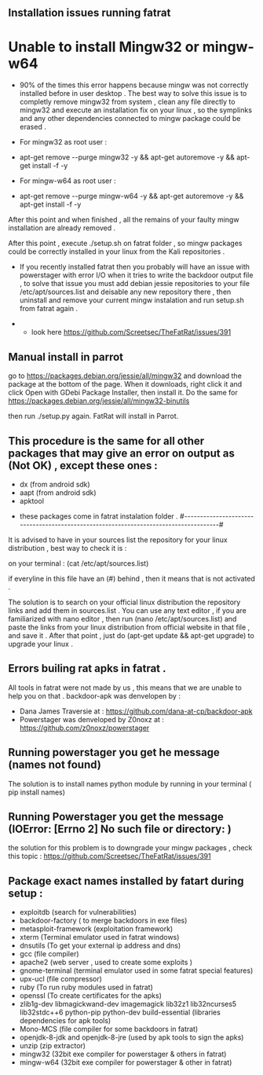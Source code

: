 ## Installation issues running fatrat

# Unable to install Mingw32 or mingw-w64

* 90% of the times this error happens because mingw was not correctly installed before in user desktop .
The best way to solve this issue is to completly remove mingw32 from system , clean any file directly to mingw32 
and execute an installation fix on your linux , so the symplinks and any other dependencies connected to mingw package
could be erased .

- For mingw32 as root user :
* apt-get remove --purge mingw32 -y && apt-get autoremove -y && apt-get install -f -y

- For mingw-w64 as root user :
* apt-get remove --purge mingw-w64 -y && apt-get autoremove -y && apt-get install -f -y

After this point and when finished , all the remains of your faulty mingw installation are already removed .

After this point , execute ./setup.sh on fatrat folder , so mingw packages could be correctly installed in your linux
from the Kali repositories .

- If you recently installed fatrat then you probably will have an issue with powerstager with error I/O when it tries to write the backdoor output file , to solve that issue you must add debian jessie repositories to your file /etc/apt/sources.list and deisable any new repository there , then uninstall and remove your current mingw instalation and run setup.sh from fatrat again .
* - look here https://github.com/Screetsec/TheFatRat/issues/391

## Manual install in parrot 

go to https://packages.debian.org/jessie/all/mingw32 and download the package at the bottom of the page. When it downloads, right click it and click Open with GDebi Package Installer, then install it. Do the same for https://packages.debian.org/jessie/all/mingw32-binutils

then run ./setup.py again. FatRat will install in Parrot.

## This procedure is the same for all other packages that may give an error on output as (Not OK) , except these ones :
- dx (from android sdk)
- aapt (from android sdk)
- apktool
* these packages come in fatrat instalation folder .
#-------------------------------------------------------------------------------------#

It is advised to have in your sources list the repository for your linux distribution , best way to check it is :

on your terminal : (cat /etc/apt/sources.list)

if everyline in this file have an (#) behind , then it means that is not activated .

The solution is to search on your official linux distribution the repository links and add them in sources.list .
You can use any text editor , if you are familiarized with nano editor , then run (nano /etc/apt/sources.list)
and paste the links from your linux distribution from official website in that file , and save it .
After that point , just do (apt-get update && apt-get upgrade) to upgrade your linux .

## Errors builing rat apks in fatrat .

All tools in fatrat were not made by us , this means that we are unable to help you on that .
backdoor-apk was denvelopen by : 
- Dana James Traversie at : https://github.com/dana-at-cp/backdoor-apk
- Powerstager was denveloped by Z0noxz at : https://github.com/z0noxz/powerstager


## Running powerstager you get he message (names not found)
The solution is to install names python module by running in your terminal ( pip install names)

## Running Powerstager you get the message (IOError: [Errno 2] No such file or directory: )
the solution for this problem is to downgrade your mingw packages , check this topic : 
https://github.com/Screetsec/TheFatRat/issues/391

## Package exact names installed by fatart during setup :

- exploitdb (search for vulnerabilities)
- backdoor-factory ( to merge backdoors in exe files)
- metasploit-framework (exploitation framework)
- xterm (Terminal emulator used in fatrat windows)
- dnsutils (To get your external ip address and dns)
- gcc (file compiler)
- apache2 (web server , used to create some exploits )
- gnome-terminal (terminal emulator used in some fatrat special features)
- upx-ucl (file compressor)
- ruby (To run ruby modules used in fatrat)
- openssl (To create certificates for the apks)
- zlib1g-dev libmagickwand-dev imagemagick lib32z1 lib32ncurses5 lib32stdc++6 python-pip python-dev build-essential (libraries dependencies for apk tools)
- Mono-MCS (file compiler for some backdoors in fatrat)
- openjdk-8-jdk and openjdk-8-jre (used by apk tools to sign the apks)
- unzip (zip extractor)
- mingw32 (32bit exe compiler for powerstager & others in fatrat)
- mingw-w64 (32bit exe compiler for powerstager & other in fatrat)



